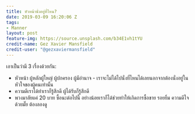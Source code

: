 ```yaml
---
title: หัวหน้านั่งอยู่ที่ไหน?
date: 2019-03-09 16:20:06 Z
tags:
- Manner
layout: post
feature-img: https://source.unsplash.com/b34E1vh1tYU
credit-name: Gez Xavier Mansfield
credit-user: "@gezxaviermansfield"
---
```


เอาเป็นว่ามี 3 เรื่องด้วยกัน:

- หัวหน้า ผู้หลักผู้ใหญ่ ผู้ปกครอง ผู้มีอำนาจ - เราจะไม่ได้ไปนั่งที่ไหนได้เลยนอกจากต้องนั่งอยู่ในหัวใจของผู้คนเท่านั้น
- ความดีเราได้ทำเราก็รู้สึกดี ผู้ได้รับก็รู้สึกดี
- พวงมาลัยแค่ 20 บาท ซื้อนะต่อไปนี้ อย่างน้อยเราก็ได้ช่วยทำให้เกิดการซื้อขาย รอยยิ้ม ความดีใจด้วยมั๊ย ต้องลองดู
